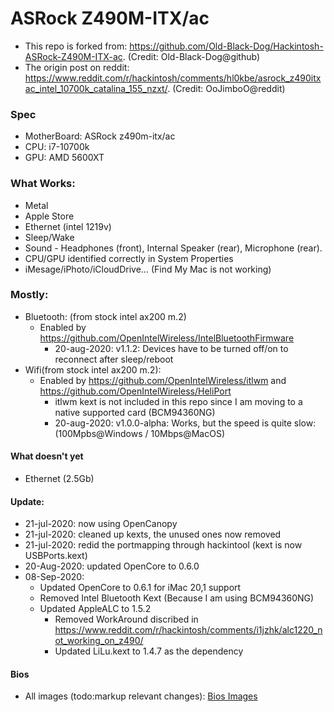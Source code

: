 
# ASRock Z490M-ITX/ac
- This repo is forked from: https://github.com/Old-Black-Dog/Hackintosh-ASRock-Z490M-ITX-ac. (Credit: Old-Black-Dog@github)
- The origin post on reddit: https://www.reddit.com/r/hackintosh/comments/hl0kbe/asrock_z490itxac_intel_10700k_catalina_155_nzxt/. (Credit: OoJimboO@reddit)

### Spec
- MotherBoard: ASRock z490m-itx/ac
- CPU: i7-10700k
- GPU: AMD 5600XT


### What Works:
- Metal
- Apple Store
- Ethernet (intel 1219v)
- Sleep/Wake
- Sound - Headphones (front), Internal Speaker (rear), Microphone (rear).
- CPU/GPU identified correctly in System Properties
- iMesage/iPhoto/iCloudDrive... (Find My Mac is not working)

### Mostly:
- Bluetooth: (from stock intel ax200 m.2)
  - Enabled by https://github.com/OpenIntelWireless/IntelBluetoothFirmware
    - 20-aug-2020: v1.1.2: Devices have to be turned off/on to reconnect after sleep/reboot
- Wifi(from stock intel ax200 m.2): 
  - Enabled by https://github.com/OpenIntelWireless/itlwm and https://github.com/OpenIntelWireless/HeliPort
    - itlwm kext is not included in this repo since I am moving to a native supported card (BCM94360NG)
    - 20-aug-2020: v1.0.0-alpha: Works, but the speed is quite slow: (100Mpbs@Windows / 10Mbps@MacOS)

#### What doesn't yet
- Ethernet (2.5Gb)

#### Update:
- 21-jul-2020: now using OpenCanopy
- 21-jul-2020: cleaned up kexts, the unused ones now removed
- 21-jul-2020: redid the portmapping through hackintool (kext is now USBPorts.kext)
- 20-Aug-2020: updated OpenCore to 0.6.0
- 08-Sep-2020: 
  - Updated OpenCore to 0.6.1 for iMac 20,1 support 
  - Removed Intel Bluetooth Kext (Because I am using BCM94360NG)
  - Updated AppleALC to 1.5.2
    - Removed WorkAround discribed in https://www.reddit.com/r/hackintosh/comments/i1jzhk/alc1220_not_working_on_z490/ 
    - Updated LiLu.kext to 1.4.7 as the dependency 

#### Bios 
- All images (todo:markup relevant changes): [Bios Images](https://github.com/Old-Black-Dog/Hackintosh-ASRock-Z490M-ITX-ac/blob/master/Images/Bios/ASRockz490mitxac_bios_%202020-07-17%2008.28.20.pdf)
